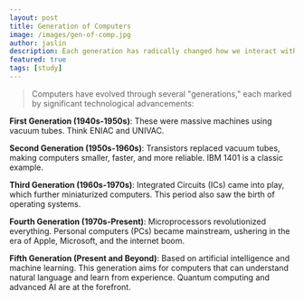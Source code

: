 ```yaml
---
layout: post
title: Generation of Computers
image: /images/gen-of-comp.jpg
author: jaslin
description: Each generation has radically changed how we interact with technology. What's your take on the next big leap?
featured: true
tags: [study]
---
```


> Computers have evolved through several "generations," each marked by significant technological advancements:

**First Generation (1940s-1950s)**: These were massive machines using vacuum tubes. Think ENIAC and UNIVAC.

**Second Generation (1950s-1960s)**: Transistors replaced vacuum tubes, making computers smaller, faster, and more reliable. IBM 1401 is a classic example.

**Third Generation (1960s-1970s)**: Integrated Circuits (ICs) came into play, which further miniaturized computers. This period also saw the birth of operating systems.

**Fourth Generation (1970s-Present)**: Microprocessors revolutionized everything. Personal computers (PCs) became mainstream, ushering in the era of Apple, Microsoft, and the internet boom.

**Fifth Generation (Present and Beyond)**: Based on artificial intelligence and machine learning. This generation aims for computers that can understand natural language and learn from experience. Quantum computing and advanced AI are at the forefront.
